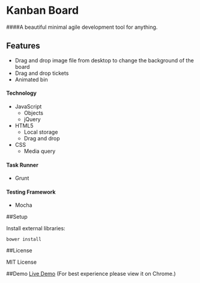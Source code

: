 # Kanban Board

####A beautiful minimal agile development tool for anything.

## Features
- Drag and drop image file from desktop to change the background of the board
- Drag and drop tickets
- Animated bin

#### Technology
  * JavaScript
     * Objects
     * jQuery
  * HTML5
     * Local storage
     * Drag and drop
  * CSS
     * Media query

#### Task Runner
* Grunt

#### Testing Framework
* Mocha

##Setup

Install external libraries:

```
bower install
```

##License

MIT License

##Demo
[Live Demo](http://embrilliant.github.io/kanban_board/) (For best experience please view it on Chrome.)
